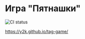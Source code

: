 # Игра "Пятнашки"

![CI status](https://github.com/y2k/tag-game/actions/workflows/action.yml/badge.svg)

https://y2k.github.io/tag-game/

